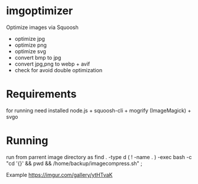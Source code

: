 # imgoptimizer
Optimize images via Squoosh

- optimize jpg
- optimize png
- optimize svg
- convert bmp to jpg
- convert jpg,png to webp + avif
- check for avoid double optimization

# Requirements
for running need installed node.js + squoosh-cli + mogrify (ImageMagick) + svgo

# Running
run from parrent image directory
as
find . -type d \( ! -name . \) -exec bash -c "cd '{}' && pwd && /home/backup/imagecompress.sh" \;


Example
https://imgur.com/gallery/ytHTvaK
